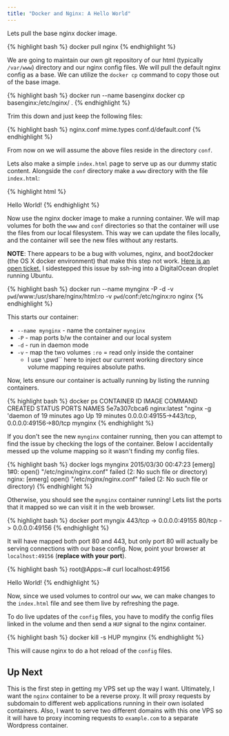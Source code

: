 ```yaml
---
title: "Docker and Nginx: A Hello World"
---
```


Lets pull the base nginx docker image.

{% highlight bash %}
docker pull nginx
{% endhighlight %}

We are going to maintain our own git repository of our html (typically `/var/www`) directory and our nginx config files. We will pull the default nginx config as a base. We can utilize the `docker cp` command to copy those out of the base image.

{% highlight bash %}
docker run --name basenginx
docker cp basenginx:/etc/nginx/ .
{% endhighlight %}

Trim this down and just keep the following files:

{% highlight bash %}
nginx.conf
mime.types
conf.d/default.conf
{% endhighlight %}

From now on we will assume the above files reside in the directory `conf`.

Lets also make a simple `index.html` page to serve up as our dummy static content.
Alongside the `conf` directory make a `www` directory with the file `index.html`:

{% highlight html %}
<!DOCTYPE html>
<html>
  <body>
  Hello World!
  </body>
</html>
{% endhighlight %}

Now use the nginx docker image to make a running container. We will map
volumes for both the `www` and `conf` directories so that the container will
use the files from our local filesystem. This way we can update the files locally,
and the container will see the new files without any restarts.

**NOTE**: There appears to be a bug with volumes, nginx, and boot2docker (the OS X docker environment) that make this step not work. [Here is an open ticket.][boot2docker-bug] I sidestepped this issue by ssh-ing into a DigitalOcean droplet running Ubuntu.

{% highlight bash %}
docker run --name mynginx -P -d -v `pwd`/www:/usr/share/nginx/html:ro -v `pwd`/conf:/etc/nginx:ro nginx
{% endhighlight %}

This starts our container:
* `--name mynginx` - name the container `mynginx`
* `-P` - map ports b/w the container and our local system
* `-d` - run in daemon mode
* `-v` - map the two volumes `:ro` = read only inside the container
  * I use `\`pwd\`` here to inject our current working directory since volume
    mapping requires absolute paths.

Now, lets ensure our container is actually running by listing the running containers.

{% highlight bash %}
docker ps
CONTAINER ID        IMAGE               COMMAND                CREATED             STATUS              PORTS                                           NAMES
5e7a307cbca6        nginx:latest        "nginx -g 'daemon of   19 minutes ago      Up 19 minutes       0.0.0.0:49155->443/tcp, 0.0.0.0:49156->80/tcp   mynginx
{% endhighlight %}

If you don't see the new `mynginx` container running, then you can attempt to find
the issue by checking the logs of the container. Below I accidentally messed up the
volume mapping so it wasn't finding my config files.

{% highlight bash %}
docker logs mynginx
2015/03/30 00:47:23 [emerg] 1#0: open() "/etc/nginx/nginx.conf" failed (2: No such file or directory)
nginx: [emerg] open() "/etc/nginx/nginx.conf" failed (2: No such file or directory)
{% endhighlight %}

Otherwise, you should see the `mynginx` container running! Lets list the ports that
it mapped so we can visit it in the web browser.

{% highlight bash %}
docker port myngix
443/tcp -> 0.0.0.0:49155
80/tcp -> 0.0.0.0:49156
{% endhighlight %}

It will have mapped both port 80 and 443, but only port 80 will actually be serving
connections with our base config. Now, point your browser at `localhost:49156` (**replace with your port**).

{% highlight bash %}
root@Apps:~# curl localhost:49156
<!DOCTYPE html>
<html>
  <body>
  Hello World!
  </body>
</html>
{% endhighlight %}

Now, since we used volumes to control our `www`, we can make changes to
the `index.html` file and see them live by refreshing the page.

To do live updates of the `config` files, you have to modify the config files linked
in the volume and then send a `HUP` signal to the nginx container.

{% highlight bash %}
docker kill -s HUP mynginx
{% endhighlight %}

This will cause nginx to do a hot reload of the `config` files.

## Up Next

This is the first step in getting my VPS set up the way I want. Ultimately, I want
the `nginx` container to be a reverse proxy. It will proxy requests by subdomain to
different web applications running in their own isolated containers. Also, I want to
serve two different domains with this one VPS so it will have to proxy incoming
requests to `example.com` to a separate Wordpress container.

[boot2docker-bug]: https://github.com/boot2docker/boot2docker/issues/652
